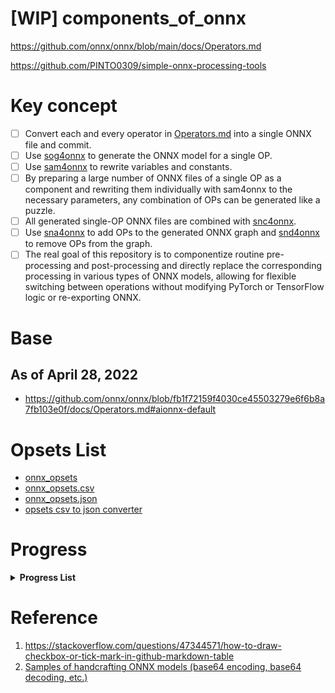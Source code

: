 # [WIP] components_of_onnx

https://github.com/onnx/onnx/blob/main/docs/Operators.md

https://github.com/PINTO0309/simple-onnx-processing-tools

# Key concept
- [ ] Convert each and every operator in [Operators.md](https://github.com/onnx/onnx/blob/main/docs/Operators.md) into a single ONNX file and commit.
- [ ] Use [sog4onnx](https://github.com/PINTO0309/sog4onnx) to generate the ONNX model for a single OP.
- [ ] Use [sam4onnx](https://github.com/PINTO0309/sam4onnx) to rewrite variables and constants.
- [ ] By preparing a large number of ONNX files of a single OP as a component and rewriting them individually with sam4onnx to the necessary parameters, any combination of OPs can be generated like a puzzle.
- [ ] All generated single-OP ONNX files are combined with [snc4onnx](https://github.com/PINTO0309/snc4onnx).
- [ ] Use [sna4onnx](https://github.com/PINTO0309/sna4onnx) to add OPs to the generated ONNX graph and [snd4onnx](https://github.com/PINTO0309/snd4onnx) to remove OPs from the graph.
- [ ] The real goal of this repository is to componentize routine pre-processing and post-processing and directly replace the corresponding processing in various types of ONNX models, allowing for flexible switching between operations without modifying PyTorch or TensorFlow logic or re-exporting ONNX.

# Base
## As of April 28, 2022
- https://github.com/onnx/onnx/blob/fb1f72159f4030ce45503279e6f6b8a7fb103e0f/docs/Operators.md#aionnx-default

# Opsets List

- [onnx_opsets](https://docs.google.com/spreadsheets/d/1_iUaLC9AP8AtND715NLSTh-fDX4WHBkF_rZCj0vgDvY/edit?usp=sharing)
- [onnx_opsets.csv](https://github.com/PINTO0309/components_of_onnx/blob/main/components_of_onnx/ops/onnx_opsets.csv)
- [onnx_opsets.json](https://github.com/PINTO0309/components_of_onnx/blob/main/components_of_onnx/ops/onnx_opsets.json)
- [opsets csv to json converter](https://github.com/PINTO0309/components_of_onnx/blob/main/components_of_onnx/ops/onnx_opsets_csv_to_json.py)

# Progress

**<details><summary>Progress List</summary><div>**

|**No.**|**Operator**|**Structure**|**Fin**|
|:-|:-|:-:|:-:|
|001|Abs|![20220508224354](https://user-images.githubusercontent.com/33194443/167299079-377df6fe-44de-45b0-9233-5d4f7443869f.png)|:heavy_check_mark:|
|002|Acos|![20220508224520](https://user-images.githubusercontent.com/33194443/167299117-f829b879-cafa-4241-8132-2c13b5d1ef05.png)|:heavy_check_mark:|
|003|Acosh|![20220508224605](https://user-images.githubusercontent.com/33194443/167299137-7c5b5e94-b6f8-4197-a8c4-796468a61061.png)|:heavy_check_mark:|
|004|Add|![20220508224659](https://user-images.githubusercontent.com/33194443/167299173-17eaf956-6903-4fba-95d7-88d47ec833a1.png)|:heavy_check_mark:|
|005|And|![20220508224805](https://user-images.githubusercontent.com/33194443/167299245-6fa7fb3e-9ef0-472b-b351-5ad5cf111d1e.png)|:heavy_check_mark:|
|006|ArgMax|![20220508224902](https://user-images.githubusercontent.com/33194443/167299292-b2dc5da1-6075-4c9e-bbae-8c2df26c70fd.png)|:heavy_check_mark:|
|007|ArgMin|![20220508224941](https://user-images.githubusercontent.com/33194443/167299320-22920bdf-2481-4b7e-b35c-80247d11cb8c.png)|:heavy_check_mark:|
|008|Asin|![20220508225017](https://user-images.githubusercontent.com/33194443/167299344-fec02870-0d3a-48de-83c4-73cd7ed1b397.png)|:heavy_check_mark:|
|009|Asinh|![20220508225055](https://user-images.githubusercontent.com/33194443/167299374-1dfaeab6-ddb8-4b8f-ae0e-71e9ec8103dc.png)|:heavy_check_mark:|
|010|Atan|![image](https://user-images.githubusercontent.com/33194443/169282959-74993325-ceda-471f-b9a6-bcf162709c34.png)|:heavy_check_mark:|
|011|Atanh|![image](https://user-images.githubusercontent.com/33194443/169283679-f3244151-abab-448e-ab18-8603c37c9918.png)|:heavy_check_mark:|
|012|AveragePool|||
|013|BatchNormalization|||
|014|BitShift|||
|015|Cast|||
|016|Ceil|||
|017|Clip|||
|018|Compress|||
|019|Concat|||
|020|ConcatFromSequence|||
|021|Constant|||
|022|ConstantOfShape|||
|023|Conv|||
|024|ConvInteger|||
|025|ConvTranspose|||
|026|Cos|||
|027|Cosh|||
|028|CumSum|||
|029|DepthToSpace|||
|030|DequantizeLinear|||
|031|Det|||
|032|Div|||
|033|Dropout|||
|034|Einsum|||
|035|Elu|||
|036|Equal|||
|037|Erf|||
|038|Exp|||
|039|Expand|||
|040|EyeLike|||
|041|Flatten|||
|042|Floor|||
|043|GRU|||
|044|Gather|||
|045|GatherElements|||
|046|GatherND|||
|047|Gemm|||
|048|GlobalAveragePool|||
|049|GlobalLpPool|||
|050|GlobalMaxPool|||
|051|Greater|||
|052|GridSample|||
|053|HardSigmoid|||
|054|Hardmax|||
|055|Identity|||
|056|If|||
|057|InstanceNormalization|||
|058|IsInf|||
|059|IsNaN|||
|060|LRN|||
|061|LSTM|||
|062|LeakyRelu|||
|063|Less|||
|064|Log|||
|065|Loop|||
|066|LpNormalization|||
|067|LpPool|||
|068|MatMul|||
|069|MatMulInteger|||
|070|Max|||
|071|MaxPool|||
|072|MaxRoiPool|||
|073|MaxUnpool|||
|074|Mean|||
|075|Min|||
|076|Mod|||
|077|Mul|||
|078|Multinomial|||
|079|Neg|||
|080|NonMaxSuppression|![20220508233013](https://user-images.githubusercontent.com/33194443/167301110-014feebb-2dae-4d09-98e7-85771d4fe2b7.png)|:heavy_check_mark:|
|081|NonZero|||
|082|Not|||
|083|OneHot|||
|084|Optional|||
|085|OptionalGetElement|||
|086|OptionalHasElement|||
|087|Or|||
|088|PRelu|||
|089|Pad|||
|090|Pow|||
|091|QLinearConv|||
|092|QLinearMatMul|||
|093|QuantizeLinear|||
|094|RNN|||
|095|RandomNormal|||
|096|RandomNormalLike|||
|097|RandomUniform|||
|098|RandomUniformLike|||
|099|Reciprocal|||
|100|ReduceL1|||
|101|ReduceL2|||
|102|ReduceLogSum|||
|103|ReduceLogSumExp|||
|104|ReduceMax|||
|105|ReduceMean|||
|106|ReduceMin|||
|107|ReduceProd|||
|108|ReduceSum|||
|109|ReduceSumSquare|||
|110|Relu|||
|111|Reshape|||
|112|Resize|||
|113|ReverseSequence|||
|114|RoiAlign|||
|115|Round|||
|116|Scan|||
|117|Scatter|||
|118|ScatterElements|||
|119|ScatterND|||
|120|Selu|||
|121|SequenceAt|||
|122|SequenceConstruct|||
|123|SequenceEmpty|||
|124|SequenceErase|||
|125|SequenceInsert|||
|126|SequenceLength|||
|127|Shape|||
|128|Shrink|||
|129|Sigmoid|||
|130|Sign|||
|131|Sin|||
|132|Sinh|||
|133|Size|||
|134|Slice|||
|135|Softplus|||
|136|Softsign|||
|137|SpaceToDepth|||
|138|Split|||
|139|SplitToSequence|||
|140|Sqrt|||
|141|Squeeze|||
|142|StringNormalizer|||
|143|Sub|||
|144|Sum|||
|145|Tan|||
|146|Tanh|||
|147|TfIdfVectorizer|||
|148|ThresholdedRelu|||
|149|Tile|||
|150|TopK|||
|151|Transpose|||
|152|Trilu|||
|153|Unique|||
|154|Unsqueeze|||
|155|Upsample|||
|156|Where|||
|157|Xor|||
|158|Bernoulli|||
|159|CastLike|||
|160|Celu|||
|161|DynamicQuantizeLinear|||
|162|GreaterOrEqual|||
|163|HardSwish|||
|164|LessOrEqual|||
|165|LogSoftmax|||
|166|MeanVarianceNormalization|||
|167|NegativeLogLikelihoodLoss|||
|168|Range|||
|169|SequenceMap|||
|170|Softmax|||
|171|SoftmaxCrossEntropyLoss|||
|Z001|Normalization_rgb_imagenet|![20220508222828](https://user-images.githubusercontent.com/33194443/167298468-9881994f-356d-4a2e-a1c0-ce7fb0d2de88.png)|:heavy_check_mark:|
|Z002|Normalization_bgr_imagenet|![20220508222945](https://user-images.githubusercontent.com/33194443/167298522-9acd3f1e-4249-4944-a3e8-7276c98eacd0.png)|:heavy_check_mark:|

</div></details>

# Reference
1. https://stackoverflow.com/questions/47344571/how-to-draw-checkbox-or-tick-mark-in-github-markdown-table
2. [Samples of handcrafting ONNX models (base64 encoding, base64 decoding, etc.)](https://zenn.dev/pinto0309/scraps/a15f4b5c941df3)
